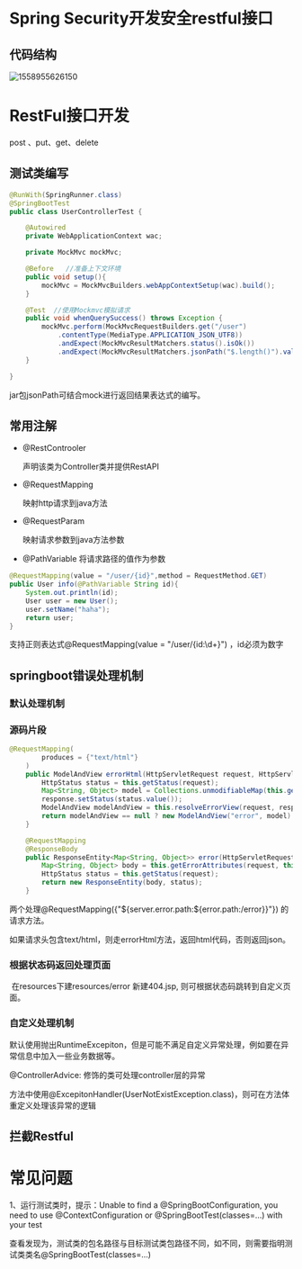 # Spring Security开发安全restful接口



## 代码结构

![1558955626150](C:\Users\Stephen\AppData\Roaming\Typora\typora-user-images\1558955626150.png)







# RestFul接口开发

post 、put、get、delete 



## 测试类编写

```java
@RunWith(SpringRunner.class)
@SpringBootTest
public class UserControllerTest {

    @Autowired
    private WebApplicationContext wac;

    private MockMvc mockMvc;

    @Before   //准备上下文环境
    public void setup(){
        mockMvc = MockMvcBuilders.webAppContextSetup(wac).build();
    }

    @Test  //使用Mockmvc模拟请求
    public void whenQuerySuccess() throws Exception {
        mockMvc.perform(MockMvcRequestBuilders.get("/user")
            .contentType(MediaType.APPLICATION_JSON_UTF8))
            .andExpect(MockMvcResultMatchers.status().isOk())
            .andExpect(MockMvcResultMatchers.jsonPath("$.length()").value(3));
    }

}
```

 jar包jsonPath可结合mock进行返回结果表达式的编写。





## 常用注解

+ @RestControoler

  声明该类为Controller类并提供RestAPI

+ @RequestMapping

  映射http请求到java方法

+ @RequestParam

  映射请求参数到java方法参数



+ @PathVariable 将请求路径的值作为参数   

```java
@RequestMapping(value = "/user/{id}",method = RequestMethod.GET)
public User info(@PathVariable String id){
    System.out.println(id);
    User user = new User();
    user.setName("haha");
    return user;
}
```

支持正则表达式@RequestMapping(value = "/user/{id:\\d+}") ，id必须为数字











## springboot错误处理机制

### 默认处理机制



### 源码片段

```java
@RequestMapping(
        produces = {"text/html"}
    )
    public ModelAndView errorHtml(HttpServletRequest request, HttpServletResponse response) {
        HttpStatus status = this.getStatus(request);
        Map<String, Object> model = Collections.unmodifiableMap(this.getErrorAttributes(request, this.isIncludeStackTrace(request, MediaType.TEXT_HTML)));
        response.setStatus(status.value());
        ModelAndView modelAndView = this.resolveErrorView(request, response, status, model);
        return modelAndView == null ? new ModelAndView("error", model) : modelAndView;
    }

    @RequestMapping
    @ResponseBody
    public ResponseEntity<Map<String, Object>> error(HttpServletRequest request) {
        Map<String, Object> body = this.getErrorAttributes(request, this.isIncludeStackTrace(request, MediaType.ALL));
        HttpStatus status = this.getStatus(request);
        return new ResponseEntity(body, status);
    }
```

两个处理@RequestMapping({"${server.error.path:${error.path:/error}}"}) 的请求方法。

如果请求头包含text/html，则走errorHtml方法，返回html代码，否则返回json。



### 根据状态码返回处理页面

​		在resources下建resources/error 新建404.jsp, 则可根据状态码跳转到自定义页面。



### 自定义处理机制

​		默认使用抛出RuntimeExcepiton，但是可能不满足自定义异常处理，例如要在异常信息中加入一些业务数据等。



@ControllerAdvice:  修饰的类可处理controller层的异常

方法中使用@ExcepitonHandler(UserNotExistException.class)，则可在方法体重定义处理该异常的逻辑




## 拦截Restful

















# 常见问题

1、运行测试类时，提示：Unable to find a @SpringBootConfiguration, you need to use @ContextConfiguration or @SpringBootTest(classes=...) with your test



查看发现为，测试类的包名路径与目标测试类包路径不同，如不同，则需要指明测试类类名@SpringBootTest(classes=...)



